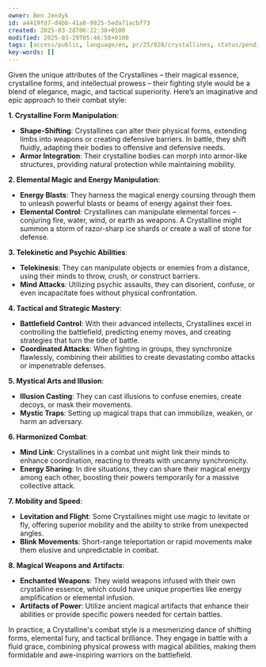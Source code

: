 ```yaml
---
owner: Ben Jendyk
id: a4419fd7-d4bb-41a8-9925-5eda71acbf73
created: 2025-03-28T06:22:38+0100
modified: 2025-03-29T05:46:50+0100
tags: [access/public, language/en, pr/25/028/crystallines, status/pending]
key-words: []
---
```


Given the unique attributes of the Crystallines – their magical essence, crystalline forms, and intellectual prowess – their fighting style would be a blend of elegance, magic, and tactical superiority. Here’s an imaginative and epic approach to their combat style:

**1. Crystalline Form Manipulation**:
   - **Shape-Shifting**: Crystallines can alter their physical forms, extending limbs into weapons or creating defensive barriers. In battle, they shift fluidly, adapting their bodies to offensive and defensive needs.
   - **Armor Integration**: Their crystalline bodies can morph into armor-like structures, providing natural protection while maintaining mobility.

**2. Elemental Magic and Energy Manipulation**:
   - **Energy Blasts**: They harness the magical energy coursing through them to unleash powerful blasts or beams of energy against their foes.
   - **Elemental Control**: Crystallines can manipulate elemental forces – conjuring fire, water, wind, or earth as weapons. A Crystalline might summon a storm of razor-sharp ice shards or create a wall of stone for defense.

**3. Telekinetic and Psychic Abilities**:
   - **Telekinesis**: They can manipulate objects or enemies from a distance, using their minds to throw, crush, or construct barriers.
   - **Mind Attacks**: Utilizing psychic assaults, they can disorient, confuse, or even incapacitate foes without physical confrontation.

**4. Tactical and Strategic Mastery**:
   - **Battlefield Control**: With their advanced intellects, Crystallines excel in controlling the battlefield, predicting enemy moves, and creating strategies that turn the tide of battle.
   - **Coordinated Attacks**: When fighting in groups, they synchronize flawlessly, combining their abilities to create devastating combo attacks or impenetrable defenses.

**5. Mystical Arts and Illusion**:
   - **Illusion Casting**: They can cast illusions to confuse enemies, create decoys, or mask their movements.
   - **Mystic Traps**: Setting up magical traps that can immobilize, weaken, or harm an adversary.

**6. Harmonized Combat**:
   - **Mind Link**: Crystallines in a combat unit might link their minds to enhance coordination, reacting to threats with uncanny synchronicity.
   - **Energy Sharing**: In dire situations, they can share their magical energy among each other, boosting their powers temporarily for a massive collective attack.

**7. Mobility and Speed**:
   - **Levitation and Flight**: Some Crystallines might use magic to levitate or fly, offering superior mobility and the ability to strike from unexpected angles.
   - **Blink Movements**: Short-range teleportation or rapid movements make them elusive and unpredictable in combat.

**8. Magical Weapons and Artifacts**:
   - **Enchanted Weapons**: They wield weapons infused with their own crystalline essence, which could have unique properties like energy amplification or elemental infusion.
   - **Artifacts of Power**: Utilize ancient magical artifacts that enhance their abilities or provide specific powers needed for certain battles.

In practice, a Crystalline's combat style is a mesmerizing dance of shifting forms, elemental fury, and tactical brilliance. They engage in battle with a fluid grace, combining physical prowess with magical abilities, making them formidable and awe-inspiring warriors on the battlefield.